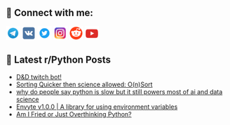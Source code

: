 ## 🔎 Connect with me:
[<img src="https://github.com/bullbesh/bullbesh/blob/main/images/Telegram.png" width="32" height="32" />](https://t.me/bullbesh)
[<img src="https://github.com/bullbesh/bullbesh/blob/main/images/VK.png" width="32" height="32" />](https://vk.com/bullbesh)
[<img src="https://github.com/bullbesh/bullbesh/blob/main/images/Twitter.png" width="32" height="32" />](https://twitter.com/bullbesh1)
[<img src="https://github.com/bullbesh/bullbesh/blob/main/images/Instagram.png" width="32" height="32" />](https://www.instagram.com/bullbesh)
[<img src="https://github.com/bullbesh/bullbesh/blob/main/images/Reddit.png" width="32" height="32" />](https://www.reddit.com/user/bullbesh)
[<img src="https://github.com/bullbesh/bullbesh/blob/main/images/YouTube.png" width="32" height="32" />](https://www.youtube.com/channel/UCtfjRs6uzgq5mfm8S06WTcg)

## 📕 Latest r/Python Posts
<!-- BLOG-POST-LIST:START -->
- [D&amp;D twitch bot!](https://www.reddit.com/r/Python/comments/1mt2srw/dd_twitch_bot/)
- [Sorting Quicker then science allowed: O&lpar;n&rpar;Sort](https://www.reddit.com/r/Python/comments/1mszr6v/sorting_quicker_then_science_allowed_onsort/)
- [why do people say python is slow but it still powers most of ai and data science](https://www.reddit.com/r/Python/comments/1msyh5h/why_do_people_say_python_is_slow_but_it_still/)
- [Envyte v1.0.0 | A library for using environment variables](https://www.reddit.com/r/Python/comments/1msvufl/envyte_v100_a_library_for_using_environment/)
- [Am I Fried or Just Overthinking Python?](https://www.reddit.com/r/Python/comments/1msq617/am_i_fried_or_just_overthinking_python/)
<!-- BLOG-POST-LIST:END -->
